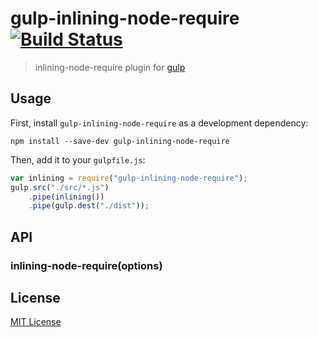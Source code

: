 # gulp-inlining-node-require [![Build Status](https://travis-ci.org/azu/promises-book.png?branch=master)](https://travis-ci.org/azu/promises-book)

> inlining-node-require plugin for [gulp](https://github.com/wearefractal/gulp)

## Usage

First, install `gulp-inlining-node-require` as a development dependency:

```shell
npm install --save-dev gulp-inlining-node-require
```

Then, add it to your `gulpfile.js`:

```javascript
var inlining = require("gulp-inlining-node-require");
gulp.src("./src/*.js")
	.pipe(inlining())
	.pipe(gulp.dest("./dist"));
```

## API

### inlining-node-require(options)

## License

[MIT License](http://en.wikipedia.org/wiki/MIT_License)